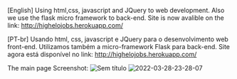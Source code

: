 [English] Using html,css, javascript and JQuery to web development. Also we use the flask micro framework to back-end. 
Site is now avalible on the link: http://highelojobs.herokuapp.com/


[PT-br] Usando html, css, javascript e JQuery para o desenvolvimento web front-end. Utilizamos também a micro-framework Flask para back-end.
Site agora está disponível no link: http://highelojobs.herokuapp.com/

The main page Screenshot: 
![Sem título](https://user-images.githubusercontent.com/77680596/160214975-4e0cdf44-44fc-4e5d-a554-1586c0f8add1.png)
![2022-03-28-23-28-07](https://user-images.githubusercontent.com/77680596/160520970-f52f3423-dc1f-4b8c-bf35-05665020d309.gif)
